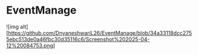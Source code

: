 # EventManage
![img alt][https://github.com/DnyaneshwariL26/EventManage/blob/34a33118dcc2755ebc513de0a46fbc30d35116c6/Screenshot%202025-04-12%20084753.png]
